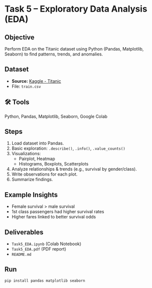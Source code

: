# Task 5 – Exploratory Data Analysis (EDA)

##  Objective
Perform EDA on the Titanic dataset using Python (Pandas, Matplotlib, Seaborn) to find patterns, trends, and anomalies.

##  Dataset
- **Source:** [Kaggle - Titanic](https://www.kaggle.com/c/titanic/data?select=train.csv)
- File: `train.csv`

## 🛠 Tools
Python, Pandas, Matplotlib, Seaborn, Google Colab

##  Steps
1. Load dataset into Pandas.
2. Basic exploration: `.describe()`, `.info()`, `.value_counts()`
3. Visualizations:
   - Pairplot, Heatmap
   - Histograms, Boxplots, Scatterplots
4. Analyze relationships & trends (e.g., survival by gender/class).
5. Write observations for each plot.
6. Summarize findings.

##  Example Insights
- Female survival > male survival  
- 1st class passengers had higher survival rates  
- Higher fares linked to better survival odds

## Deliverables
- `Task5_EDA.ipynb` (Colab Notebook)
- `Task5_EDA.pdf` (PDF report)
- `README.md`

##  Run
```bash
pip install pandas matplotlib seaborn
